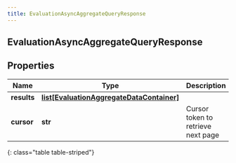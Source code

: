 ```yaml
---
title: EvaluationAsyncAggregateQueryResponse
---
```

## EvaluationAsyncAggregateQueryResponse

## Properties

|Name | Type | Description | Notes|
|------------ | ------------- | ------------- | -------------|
| **results** | [**list[EvaluationAggregateDataContainer]**](EvaluationAggregateDataContainer.html) |  | [optional] |
| **cursor** | **str** | Cursor token to retrieve next page | [optional] |
{: class="table table-striped"}


